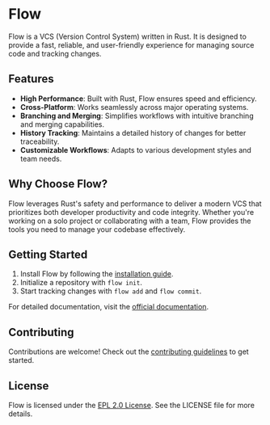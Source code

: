 # Flow

Flow is a VCS (Version Control System) written in Rust. It is designed to provide a fast, reliable, and user-friendly experience for managing source code and tracking changes.

## Features

- **High Performance**: Built with Rust, Flow ensures speed and efficiency.
- **Cross-Platform**: Works seamlessly across major operating systems.
- **Branching and Merging**: Simplifies workflows with intuitive branching and merging capabilities.
- **History Tracking**: Maintains a detailed history of changes for better traceability.
- **Customizable Workflows**: Adapts to various development styles and team needs.

## Why Choose Flow?

Flow leverages Rust's safety and performance to deliver a modern VCS that prioritizes both developer productivity and code integrity. Whether you're working on a solo project or collaborating with a team, Flow provides the tools you need to manage your codebase effectively.

## Getting Started

1. Install Flow by following the [installation guide](#).
2. Initialize a repository with `flow init`.
3. Start tracking changes with `flow add` and `flow commit`.

For detailed documentation, visit the [official documentation](#).

## Contributing

Contributions are welcome! Check out the [contributing guidelines](#) to get started.

## License

Flow is licensed under the [EPL 2.0 License](LICENSE). See the LICENSE file for more details.

